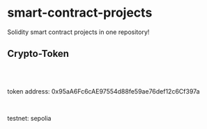 # smart-contract-projects
Solidity smart contract projects in one repository!


<h2>Crypto-Token</h2><br>
<br>
<p>token address: 0x95aA6Fc6cAE97554d88fe59ae76def12c6Cf397a</p><br>
<p>testnet: sepolia</p>
